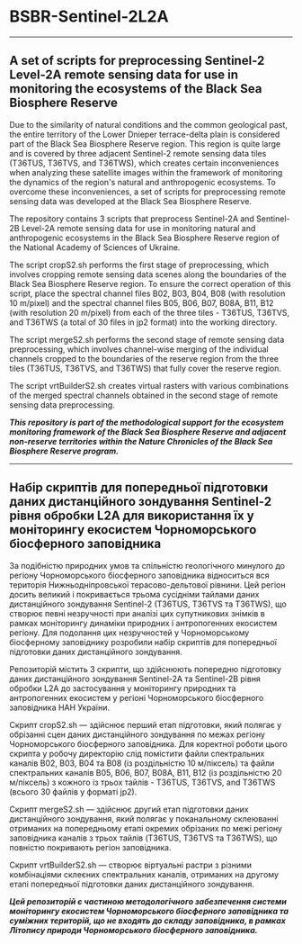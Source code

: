 # BSBR-Sentinel-2L2A
***
A set of scripts for preprocessing Sentinel-2 Level-2A remote sensing data for use in monitoring the ecosystems of the Black Sea Biosphere Reserve
---

Due to the similarity of natural conditions and the common geological past, the entire territory of the Lower Dnieper terrace-delta plain is considered part of the Black Sea Biosphere Reserve region. This region is quite large and is covered by three adjacent Sentinel-2 remote sensing data tiles (T36TUS, T36TVS, and T36TWS), which creates certain inconveniences when analyzing these satellite images within the framework of monitoring the dynamics of the region's natural and anthropogenic ecosystems. To overcome these inconveniences, a set of scripts for preprocessing remote sensing data was developed at the Black Sea Biosphere Reserve.

The repository contains 3 scripts that preprocess Sentinel-2A and Sentinel-2B Level-2A remote sensing data for use in monitoring natural and anthropogenic ecosystems in the Black Sea Biosphere Reserve region of the National Academy of Sciences of Ukraine.

The script cropS2.sh performs the first stage of preprocessing, which involves cropping remote sensing data scenes along the boundaries of the Black Sea Biosphere Reserve region. To ensure the correct operation of this script, place the spectral channel files B02, B03, B04, B08 (with resolution 10 m/pixel) and the spectral channel files B05, B06, B07, B08A, B11, B12 (with resolution 20 m/pixel) from each of the three tiles - T36TUS, T36TVS, and T36TWS (a total of 30 files in jp2 format) into the working directory.

The script mergeS2.sh performs the second stage of remote sensing data preprocessing, which involves channel-wise merging of the individual channels cropped to the boundaries of the reserve region from the three tiles (T36TUS, T36TVS, and T36TWS) that fully cover the reserve region.

The script vrtBuilderS2.sh creates virtual rasters with various combinations of the merged spectral channels obtained in the second stage of remote sensing data preprocessing.

_**This repository is part of the methodological support for the ecosystem monitoring framework of the Black Sea Biosphere Reserve and adjacent non-reserve territories within the Nature Chronicles of the Black Sea Biosphere Reserve program.**_
<br />
***
Набір скриптів для попередньої підготовки даних дистанційного зондування Sentinel-2 рівня обробки L2A для використання їх у моніторингу екосистем Чорноморського біосферного заповідника
---

За подібністю природних умов та спільністю геологічного минулого до регіону Чорноморського біосферного заповідника відноситься вся територія Нижньодніпровської терасово-дельтової рівнини. Цей регіон досить великий і покривається трьома сусідніми тайлами даних дистанційного зондування Sentinel-2 (T36TUS, T36TVS та T36TWS), що створює певні незручності при аналізі цих супутникових знімків в рамках моніторингу динаміки природних і антропогенних екосистем регіону. Для подолання цих незручностей у Чорноморському біосферному заповіднику розробили набір скриптів для попередньої підготовки даних дистанційного зондування.

Репозиторій містить 3 скрипти, що здійснюють попередню підготовку даних дистанційного зондування Sentinel-2A та Sentinel-2B рівня обробки L2A до застосування у моніторингу природних та антропогенних екосистем у регіоні Чорноморського біосферного заповідника НАН України.

Скрипт cropS2.sh — здійснює перший етап підготовки, який полягає у обрізанні сцен даних дистанційного зондування по межах регіону Чорноморського біосферного заповідника. Для коректної роботи цього скрипта у робочу директорію слід помістити файли спектральних каналів B02, B03, B04 та B08 (із роздільністю 10 м/піксель) та файли спектральних каналів B05, B06, B07, B08A, B11, B12 (із роздільністю 20 м/піксель) з кожного із трьох тайлів - T36TUS, T36TVS, and T36TWS (всього 30 файлів у форматі jp2).

Скрипт mergeS2.sh — здійснює другий етап підготовки даних дистанційного зондування, який полягає у поканальному склеюванні отриманих на попередньому етапі окремих обрізаних по межі регіону заповідника каналів з трьох тайлів (T36TUS, T36TVS та T36TWS), що повністю покривають регіон заповідника.

Скрипт vrtBuilderS2.sh — створює віртуальні растри з різними комбінаціями склеєних спектральних каналів, отриманих на другому етапі попередньої підготовки даних дистанційного зондування.

_**Цей репозиторій є частиною методологічного забезпечення системи моніторингу екосистем Чорноморського біосферного заповідника та суміжних територій, що не входять до складу заповідника, в рамках Літопису природи Чорноморського біосферного заповідника.**_
